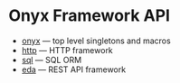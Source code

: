 # Onyx Framework API

* [onyx](https://api.onyxframework.org/onyx) — top level singletons and macros
* [http](https://api.onyxframework.org/http) — HTTP framework
* [sql](https://api.onyxframework.org/sql) — SQL ORM
* [eda](https://api.onyxframework.org/eda) — REST API framework
